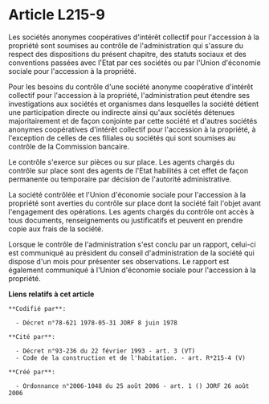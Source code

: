 # Article L215-9

Les sociétés anonymes coopératives d'intérêt collectif pour l'accession à la propriété sont soumises au contrôle de
l'administration qui s'assure du respect des dispositions du présent chapitre, des statuts sociaux et des conventions passées
avec l'Etat par ces sociétés ou par l'Union d'économie sociale pour l'accession à la propriété.

Pour les besoins du contrôle d'une société anonyme coopérative d'intérêt collectif pour l'accession à la propriété,
l'administration peut étendre ses investigations aux sociétés et organismes dans lesquelles la société détient une
participation directe ou indirecte ainsi qu'aux sociétés détenues majoritairement et de façon conjointe par cette société et
d'autres sociétés anonymes coopératives d'intérêt collectif pour l'accession à la propriété, à l'exception de celles de ces
filiales ou sociétés qui sont soumises au contrôle de la Commission bancaire.

Le contrôle s'exerce sur pièces ou sur place. Les agents chargés du contrôle sur place sont des agents de l'Etat habilités à
cet effet de façon permanente ou temporaire par décision de l'autorité administrative.

La société contrôlée et l'Union d'économie sociale pour l'accession à la propriété sont averties du contrôle sur place dont
la société fait l'objet avant l'engagement des opérations. Les agents chargés du contrôle ont accès à tous documents,
renseignements ou justificatifs et peuvent en prendre copie aux frais de la société.

Lorsque le contrôle de l'administration s'est conclu par un rapport, celui-ci est communiqué au président du conseil
d'administration de la société qui dispose d'un mois pour présenter ses observations. Le rapport est également communiqué à
l'Union d'économie sociale pour l'accession à la propriété.

**Liens relatifs à cet article**

	**Codifié par**:

	  - Décret n°78-621 1978-05-31 JORF 8 juin 1978

	**Cité par**:

	  - Décret n°93-236 du 22 février 1993 - art. 3 (VT)
	  - Code de la construction et de l'habitation. - art. R*215-4 (V)

	**Créé par**:

	  - Ordonnance n°2006-1048 du 25 août 2006 - art. 1 () JORF 26 août 2006

